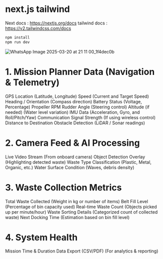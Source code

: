 # next.js tailwind

Next docs : https://nextjs.org/docs
tailwind docs : https://v2.tailwindcss.com/docs

```bash
npm install
npm run dev
```

![WhatsApp Image 2025-03-20 at 21 11 00_1f4dec0b](https://github.com/user-attachments/assets/06c61508-cb49-4366-baa8-e939086d6b0c)


# 1. Mission Planner Data (Navigation & Telemetry)
GPS Location (Latitude, Longitude)
Speed (Current and Target Speed)
Heading / Orientation (Compass direction)
Battery Status (Voltage, Percentage)
Propeller RPM
Rudder Angle (Steering control)
Altitude (if needed) (Water level variation)
IMU Data (Acceleration, Gyro, and Roll/Pitch/Yaw)
Communication Signal Strength (If using wireless control)
Distance to Destination
Obstacle Detection (LiDAR / Sonar readings)

# 2. Camera Feed & AI Processing
Live Video Stream (From onboard camera)
Object Detection Overlay (Highlighting detected waste)
Waste Type Classification (Plastic, Metal, Organic, etc.)
Water Surface Condition (Waves, debris density)

# 3. Waste Collection Metrics
Total Waste Collected (Weight in kg or number of items)
Belt Fill Level (Percentage of bin capacity used)
Real-time Waste Count (Objects picked up per minute/hour)
Waste Sorting Details (Categorized count of collected waste)
Next Docking Time (Estimation based on bin fill level)

# 4. System Health
Mission Time & Duration
Data Export (CSV/PDF) (For analytics & reporting)

